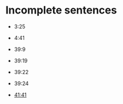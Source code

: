 # Incomplete sentences

- 3:25
- 4:41
- 39:9
- 39:19
- 39:22
- 39:24

- [41:41](https://quran.com/41/41)
